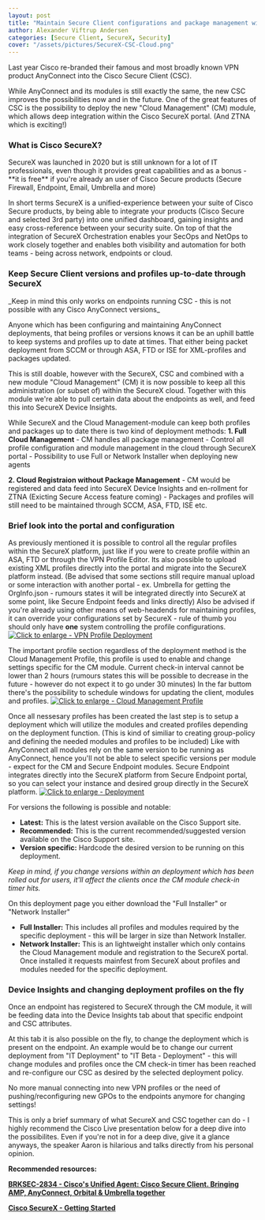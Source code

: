 ```yaml
---
layout: post
title: "Maintain Secure Client configurations and package management with SecureX"
author: Alexander Viftrup Andersen
categories: [Secure Client, SecureX, Security]
cover: "/assets/pictures/SecureX-CSC-Cloud.png"
---
```

Last year Cisco re-branded their famous and most broadly known VPN product AnyConnect into the Cisco Secure Client (CSC). 

While AnyConnect and its modules is still exactly the same, the new CSC improves the possibilities now and in the future.
One of the great features of CSC is the possibility to deploy the new "Cloud Management" (CM) module, which allows deep integration within the Cisco SecureX portal. (And ZTNA which is exciting!)

<h3>What is Cisco SecureX?</h3>
SecureX was launched in 2020 but is still unknown for a lot of IT professionals, even though it provides great capabilities and as a bonus - **it is free** if you're already an user of Cisco Secure products (Secure Firewall, Endpoint, Email, Umbrella and more)

In short terms SecureX is a unified-experience between your suite of Cisco Secure products, by being able to integrate your products (Cisco Secure and selected 3rd party) into one unified dashboard, gaining insights and easy cross-reference between your security suite.
On top of that the integration of SecureX Orchestration enables your SecOps and NetOps to work closely together and enables both visibility and automation for both teams - being across network, endpoints or cloud.

<h3>Keep Secure Client versions and profiles up-to-date through SecureX</h3>
_Keep in mind this only works on endpoints running CSC - this is not possible with any Cisco AnyConnect versions_

Anyone which has been configuring and maintaining AnyConnect deployments, that being profiles or versions knows it can be an uphill battle to keep systems and profiles up to date at times.
That either being packet deployment from SCCM or through ASA, FTD or ISE for XML-profiles and packages updated.

This is still doable, however with the SecureX, CSC and combined with a new module "Cloud Management" (CM) it is now possible to keep all this administration (or subset of) within the SecureX cloud.
Together with this module we're able to pull certain data about the endpoints as well, and feed this into SecureX Device Insights.

While SecureX and the Cloud Management-module can keep both profiles and packages up to date there is two kind of deployment methods:
  **1. Full Cloud Management**
     - CM handles all package management
     - Control all profile configuration and module management in the cloud through SecureX portal
     - Possibility to use Full or Network Installer when deploying new agents

  **2. Cloud Registraion without Package Management**
     - CM would be registered and data feed into SecureX Device Insights and en-rollment for ZTNA (Exicting Secure Access feature coming)
     - Packages and profiles will still need to be maintained through SCCM, ASA, FTD, ISE etc.

<h3>Brief look into the portal and configuration</h3>
As previously mentioned it is possible to control all the regular profiles within the SecureX platform, just like if you were to create profile within an ASA, FTD or through the VPN Profile Editor.
Its also possible to upload existing XML profiles directly into the portal and migrate into the SecureX platform instead. (Be advised that some sections still require manual upload or some interaction with another portal - ex. Umbrella for getting the OrgInfo.json - rumours states it will be integrated directly into SecureX at some point, like Secure Endpoint feeds and links directly)
Also be advised if you're already using other means of web-headends for maintaining profiles, it can override your configurations set by SecureX - rule of thumb you should only have <b>one</b> system controlling the profile configurations.
<a href="//blog.viftrup.eu/assets/pictures/vpn-profile-deployment.png" data-lightbox="vpn-profile-large" data-title="VPN Profile Deployment"> <img src="//blog.viftrup.eu/assets/pictures/vpn-profile-deployment.png" title="Click to enlarge - VPN Profile Deployment"> </a>


The important profile section regardless of the deployment method is the Cloud Management Profile, this profile is used to enable and change settings specific for the CM module.
Current check-in interval cannot be lower than 2 hours (rumours states this will be possible to decrease in the future - however do not expect it to go under 30 minutes)
In the far buttom there's the possibility to schedule windows for updating the client, modules and profiles.
<a href="//blog.viftrup.eu/assets/pictures/cloud-management-profile.png" data-lightbox="cloud-management-profile" data-title="Cloud Management Profile"> <img src="//blog.viftrup.eu/assets/pictures/cloud-management-profile.png" title="Click to enlarge - Cloud Management Profile"> </a>


Once all nessesary profiles has been created the last step is to setup a deployment which will utilize the modules and created profiles depending on the deployment function. (This is kind of similiar to creating group-policy and defining the needed modules and profiles to be included)
Like with AnyConnect all modules rely on the same version to be running as AnyConnect, hence you'll not be able to select specific versions per module - expect for the CM and Secure Endpoint modules. Secure Endpoint integrates directly into the SecureX platform from Secure Endpoint portal, so you can select your instance and desired group directly in the SecureX platform.
<a href="//blog.viftrup.eu/assets/pictures/small-deployment-dropdown.png" data-lightbox="small-deployment-dropdown" data-title="Deployment"> <img src="//blog.viftrup.eu/assets/pictures/small-deployment-dropdown.png" title="Click to enlarge - Deployment"> </a>


For versions the following is possible and notable:
- <b>Latest:</b> This is the latest version available on the Cisco Support site.
- <b>Recommended:</b> This is the current recommended/suggested version available on the Cisco Support site.
- <b>Version specific:</b> Hardcode the desired version to be running on this deployment.
    
<i>Keep in mind, if you change versions within an deployment which has been rolled out for users, it'll affect the clients once the CM module check-in timer hits.</i>

On this deployment page you either download the "Full Installer" or "Network Installer"
- <b>Full Installer:</b> This includes all profiles and modules required by the specific deployment - this will be larger in size than Network Installer.
- <b>Network Installer:</b> This is an lightweight installer which only contains the Cloud Management module and registration to the SecureX portal. Once installed it requests mainfest from SecureX about profiles and modules needed for the specific deployment.

<h3>Device Insights and changing deployment profiles on the fly</h3>
Once an endpoint has registered to SecureX through the CM module, it will be feeding data into the Device Insights tab about that specific endpoint and CSC attributes.

At this tab it is also possible on the fly, to change the deployment which is present on the endpoint. An example would be to change our current deployment from "IT Deployment" to "IT Beta - Deployment" - this will change modules and profiles once the CM check-in timer has been reached and re-configure our CSC as desired by the selected deployment policy.

No more manual connecting into new VPN profiles or the need of pushing/reconfiguring new GPOs to the endpoints anymore for changing settings!

This is only a brief summary of what SecureX and CSC together can do - I highly recommend the Cisco Live presentation below for a deep dive into the possibilites. Even if you're not in for a deep dive, give it a glance anyways, the speaker Aaron is hilarious and talks directly from his personal opinion.


<b>Recommended resources:<b>

<a href="https://www.ciscolive.com/on-demand/on-demand-details.html?#/session/1686177803567001VAM7">BRKSEC-2834 - Cisco's Unified Agent: Cisco Secure Client. Bringing AMP, AnyConnect, Orbital & Umbrella together </a>

<a href="https://docs.securex.security.cisco.com/SecureX-Help/Content/introduction.html">Cisco SecureX - Getting Started</a>
